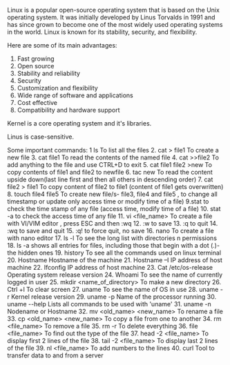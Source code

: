 Linux is a popular open-source operating system that is based on the Unix operating system. It was initially developed by Linus Torvalds in 1991 and has since grown to become one of the most widely used operating systems in the world. Linux is known for its stability, security, and flexibility. 

Here are some of its main advantages:
1. Fast growing
2. Open source
3. Stability and reliability
4. Security
5. Customization and flexibility
6. Wide range of software and applications
7. Cost effective
8. Compatibility and hardware support

Kernel is a core operating system and it's libraries.

Linus is case-sensitive.

Some important commands:
1  ls		    To list all the files
2. cat > file1	To create a new file
3. cat file1 	To read the contents of the named file
4. cat >>file2 To add anything to the file and use CTRL+D to exit 
5. cat file1 file2 >new To copy contents of file1 and file2 to newfile 
6. tac new	    To read the content upside down(last line first and then all others in descending order)
7. cat file2 > file1	To copy content of file2 to file1 (content of file1 gets overwritten)
8. touch <file3> file4 file5 	To create new file/s- file3, file4 and file5 , to change all timestamp or update only access time or modify time of a file)
9.stat <filename>	to check the time stamp of any file (access time, modify time of a file)
10.  stat -a  to check the access time of any file
11. vi <file_name>	To create a file with VI/VIM editor , press ESC and then :wq
12. :w 	                to save
13. :q              	to quit
14. :wq             	to save and quit
15. :q!	                to force quit, no save
16. nano <filename>     To create a file with nano editor
17. ls -l            To see the long list with directories n permissions
18. ls -a           shows all entries for files, including those that begin with a dot (.)-the hidden ones
19. history             To see all the commands used on linux terminal 
20. Hostname		        Hostname of the machine
21. Hostname –I		        IP address of host machine
22. Ifconfig			    IP address of host machine
23. Cat /etc/os-release	    Operating system release version
24. Whoami                  To see the name of currently logged in user
25. mkdir <name_of_directory>   To make a new directory
26. Ctrl +l	                To clear screen
27. uname                   To see the name of OS in use
28. uname -r                Kernel release version
29. uname -p                Name of the processor running
30. uname --help            Lists all commands to be used with 'uname'
31. uname -n                Nodename or Hostname
32. mv <old_name> <new_name>    To rename a file
33. cp <old_name> <new_name>    To copy a file from one to another
34. rm <file_name>              To remove a file
35. rm -r                       To delete everything 
36. file <file_name>            To find out the type of the file
37. head -2 <file_name>         To display first 2 lines of the file
38. tail -2 <file_name>         To display last 2 lines of the file
39. nl <file_name>              To add numbers to the lines
40. curl                        Tool to transfer data to and from a server
